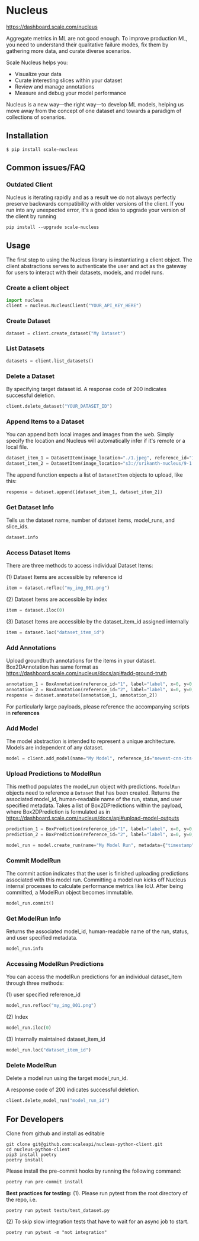# Nucleus

https://dashboard.scale.com/nucleus

Aggregate metrics in ML are not good enough. To improve production ML, you need to understand their qualitative failure modes, fix them by gathering more data, and curate diverse scenarios.

Scale Nucleus helps you:

- Visualize your data
- Curate interesting slices within your dataset
- Review and manage annotations
- Measure and debug your model performance

Nucleus is a new way—the right way—to develop ML models, helping us move away from the concept of one dataset and towards a paradigm of collections of scenarios.

## Installation

`$ pip install scale-nucleus`

## Common issues/FAQ

### Outdated Client

Nucleus is iterating rapidly and as a result we do not always perfectly preserve backwards compatibility with older versions of the client. If you run into any unexpected error, it's a good idea to upgrade your version of the client by running
```
pip install --upgrade scale-nucleus
```

## Usage

The first step to using the Nucleus library is instantiating a client object.
The client abstractions serves to authenticate the user and act as the gateway
for users to interact with their datasets, models, and model runs.

### Create a client object

```python
import nucleus
client = nucleus.NucleusClient("YOUR_API_KEY_HERE")
```

### Create Dataset

```python
dataset = client.create_dataset("My Dataset")
```

### List Datasets

```python
datasets = client.list_datasets()
```

### Delete a Dataset

By specifying target dataset id.
A response code of 200 indicates successful deletion.

```python
client.delete_dataset("YOUR_DATASET_ID")
```

### Append Items to a Dataset

You can append both local images and images from the web. Simply specify the location and Nucleus will automatically infer if it's remote or a local file.

```python
dataset_item_1 = DatasetItem(image_location="./1.jpeg", reference_id="1", metadata={"key": "value"})
dataset_item_2 = DatasetItem(image_location="s3://srikanth-nucleus/9-1.jpg", reference_id="2", metadata={"key": "value"})
```

The append function expects a list of `DatasetItem` objects to upload, like this:

```python
response = dataset.append([dataset_item_1, dataset_item_2])
```

### Get Dataset Info

Tells us the dataset name, number of dataset items, model_runs, and slice_ids.

```python
dataset.info
```

### Access Dataset Items

There are three methods to access individual Dataset Items:

(1) Dataset Items are accessible by reference id

```python
item = dataset.refloc("my_img_001.png")
```

(2) Dataset Items are accessible by index

```python
item = dataset.iloc(0)
```

(3) Dataset Items are accessible by the dataset_item_id assigned internally

```python
item = dataset.loc("dataset_item_id")
```

### Add Annotations

Upload groundtruth annotations for the items in your dataset.
Box2DAnnotation has same format as https://dashboard.scale.com/nucleus/docs/api#add-ground-truth

```python
annotation_1 = BoxAnnotation(reference_id="1", label="label", x=0, y=0, width=10, height=10, annotation_id="ann_1", metadata={})
annotation_2 = BoxAnnotation(reference_id="2", label="label", x=0, y=0, width=10, height=10, annotation_id="ann_2", metadata={})
response = dataset.annotate([annotation_1, annotation_2])
```

For particularly large payloads, please reference the accompanying scripts in **references**

### Add Model

The model abstraction is intended to represent a unique architecture.
Models are independent of any dataset.

```python
model = client.add_model(name="My Model", reference_id="newest-cnn-its-new", metadata={"timestamp": "121012401"})
```

### Upload Predictions to ModelRun

This method populates the model_run object with predictions. `ModelRun` objects need to reference a `Dataset` that has been created.
Returns the associated model_id, human-readable name of the run, status, and user specified metadata.
Takes a list of Box2DPredictions within the payload, where Box2DPrediction
is formulated as in https://dashboard.scale.com/nucleus/docs/api#upload-model-outputs

```python
prediction_1 = BoxPrediction(reference_id="1", label="label", x=0, y=0, width=10, height=10, annotation_id="pred_1", confidence=0.9)
prediction_2 = BoxPrediction(reference_id="2", label="label", x=0, y=0, width=10, height=10, annotation_id="pred_2", confidence=0.2)

model_run = model.create_run(name="My Model Run", metadata={"timestamp": "121012401"}, dataset=dataset, predictions=[prediction_1, prediction_2])
```

### Commit ModelRun

The commit action indicates that the user is finished uploading predictions associated
with this model run. Committing a model run kicks off Nucleus internal processes
to calculate performance metrics like IoU. After being committed, a ModelRun object becomes immutable.

```python
model_run.commit()
```

### Get ModelRun Info

Returns the associated model_id, human-readable name of the run, status, and user specified metadata.

```python
model_run.info
```

### Accessing ModelRun Predictions

You can access the modelRun predictions for an individual dataset_item through three methods:

(1) user specified reference_id

```python
model_run.refloc("my_img_001.png")
```

(2) Index

```python
model_run.iloc(0)
```

(3) Internally maintained dataset_item_id

```python
model_run.loc("dataset_item_id")
```

### Delete ModelRun

Delete a model run using the target model_run_id.

A response code of 200 indicates successful deletion.

```python
client.delete_model_run("model_run_id")
```

## For Developers

Clone from github and install as editable

```
git clone git@github.com:scaleapi/nucleus-python-client.git
cd nucleus-python-client
pip3 install poetry
poetry install
```

Please install the pre-commit hooks by running the following command:

```python
poetry run pre-commit install
```

**Best practices for testing:**
(1). Please run pytest from the root directory of the repo, i.e.

```
poetry run pytest tests/test_dataset.py
```

(2) To skip slow integration tests that have to wait for an async job to start.

```
poetry run pytest -m "not integration"
```
